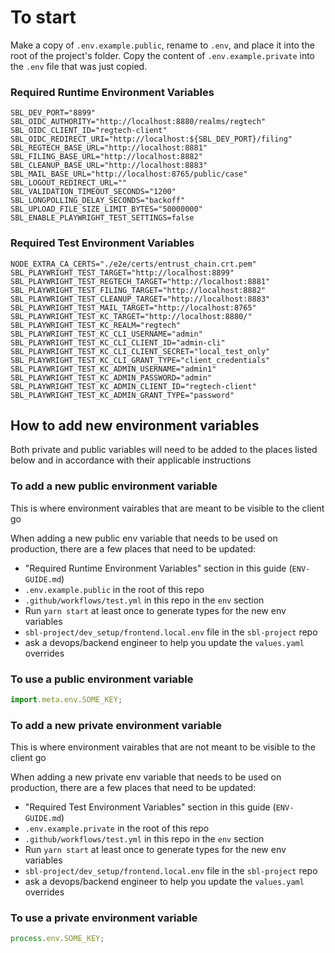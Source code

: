 # To start

Make a copy of `.env.example.public`, rename to `.env`, and place it into the root of the project's folder.
Copy the content of `.env.example.private` into the `.env` file that was just copied.

### Required Runtime Environment Variables

```env
SBL_DEV_PORT="8899"
SBL_OIDC_AUTHORITY="http://localhost:8880/realms/regtech"
SBL_OIDC_CLIENT_ID="regtech-client"
SBL_OIDC_REDIRECT_URI="http://localhost:${SBL_DEV_PORT}/filing"
SBL_REGTECH_BASE_URL="http://localhost:8881"
SBL_FILING_BASE_URL="http://localhost:8882"
SBL_CLEANUP_BASE_URL="http://localhost:8883"
SBL_MAIL_BASE_URL="http://localhost:8765/public/case"
SBL_LOGOUT_REDIRECT_URL=""
SBL_VALIDATION_TIMEOUT_SECONDS="1200"
SBL_LONGPOLLING_DELAY_SECONDS="backoff"
SBL_UPLOAD_FILE_SIZE_LIMIT_BYTES="50000000"
SBL_ENABLE_PLAYWRIGHT_TEST_SETTINGS=false
```

### Required Test Environment Variables

```env
NODE_EXTRA_CA_CERTS="./e2e/certs/entrust_chain.crt.pem"
SBL_PLAYWRIGHT_TEST_TARGET="http://localhost:8899"
SBL_PLAYWRIGHT_TEST_REGTECH_TARGET="http://localhost:8881"
SBL_PLAYWRIGHT_TEST_FILING_TARGET="http://localhost:8882"
SBL_PLAYWRIGHT_TEST_CLEANUP_TARGET="http://localhost:8883"
SBL_PLAYWRIGHT_TEST_MAIL_TARGET="http://localhost:8765"
SBL_PLAYWRIGHT_TEST_KC_TARGET="http://localhost:8880/"
SBL_PLAYWRIGHT_TEST_KC_REALM="regtech"
SBL_PLAYWRIGHT_TEST_KC_CLI_USERNAME="admin"
SBL_PLAYWRIGHT_TEST_KC_CLI_CLIENT_ID="admin-cli"
SBL_PLAYWRIGHT_TEST_KC_CLI_CLIENT_SECRET="local_test_only"
SBL_PLAYWRIGHT_TEST_KC_CLI_GRANT_TYPE="client_credentials"
SBL_PLAYWRIGHT_TEST_KC_ADMIN_USERNAME="admin1"
SBL_PLAYWRIGHT_TEST_KC_ADMIN_PASSWORD="admin"
SBL_PLAYWRIGHT_TEST_KC_ADMIN_CLIENT_ID="regtech-client"
SBL_PLAYWRIGHT_TEST_KC_ADMIN_GRANT_TYPE="password"
```

## How to add new environment variables

Both private and public variables will need to be added to the places listed below and in accordance with their applicable instructions

### To add a new public environment variable

This is where environment vairables that are meant to be visible to the client go

When adding a new public env variable that needs to be used on production, there are a few places that need to be updated:

- "Required Runtime Environment Variables" section in this guide (`ENV-GUIDE.md`)
- `.env.example.public` in the root of this repo
- `.github/workflows/test.yml` in this repo in the `env` section
- Run `yarn start` at least once to generate types for the new env variables
- `sbl-project/dev_setup/frontend.local.env` file in the `sbl-project` repo
- ask a devops/backend engineer to help you update the `values.yaml` overrides

### To use a public environment variable

```js
import.meta.env.SOME_KEY;
```

### To add a new private environment variable

This is where environment vairables that are not meant to be visible to the client go

When adding a new private env variable that needs to be used on production, there are a few places that need to be updated:

- "Required Test Environment Variables" section in this guide (`ENV-GUIDE.md`)
- `.env.example.private` in the root of this repo
- `.github/workflows/test.yml` in this repo in the `env` section
- Run `yarn start` at least once to generate types for the new env variables
- `sbl-project/dev_setup/frontend.local.env` file in the `sbl-project` repo
- ask a devops/backend engineer to help you update the `values.yaml` overrides

### To use a private environment variable

```js
process.env.SOME_KEY;
```
